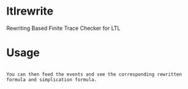 # ltlrewrite
Rewriting Based Finite Trace Checker for LTL 

# Usage

```./ltlrewrite.native "F (q -> G r)" '''

You can then feed the events and see the corresponding rewritten formula and simplication formula.
